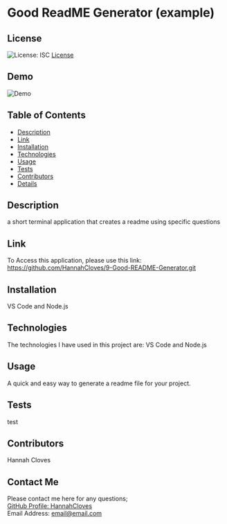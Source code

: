 
  # Good ReadME Generator (example) 
  
  ## License
  ![License: ISC](https://img.shields.io/badge/License-ISC-yellow.svg "Liscense Badge")
  [License](https://opensource.org/licenses/ISC)

  ## Demo
  ![Demo](Assets/demo.gif)

  ## Table of Contents

  - [Description](#description)
  - [Link](#url)
  - [Installation](#installation)
  - [Technologies](#technolo)
  - [Usage](#usage)
  - [Tests](#tests)
  - [Contributors](#contributors)
  - [Details](#details)
  
  ## Description
  a short terminal application that creates a readme using specific questions

  ## Link
  To Access this application, please use this link: https://github.com/HannahCloves/9-Good-README-Generator.git

  ## Installation
  VS Code and Node.js

  ## Technologies
  The technologies I have used in this project are: VS Code and Node.js
  
  ## Usage
  A quick and easy way to generate a readme file for your project.

  ## Tests
  test

  ## Contributors
  Hannah Cloves

  ## Contact Me
  Please contact me here for any questions;    
  [GitHub Profile: HannahCloves](https://github.com/HannahCloves)    
  Email Address: email@email.com    
  